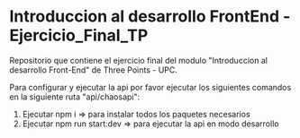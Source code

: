 # Introduccion al desarrollo FrontEnd - Ejercicio_Final_TP
Repositorio que contiene el ejercicio final del modulo "Introduccion al desarrollo Front-End" de Three Points - UPC.

Para configurar y ejecutar la api por favor ejecutar los siguientes comandos en la siguiente ruta "api/chaosapi":

1. Ejecutar npm i => para instalar todos los paquetes necesarios
2. Ejecutar npm run start:dev => para ejecutar la api en modo desarrollo
